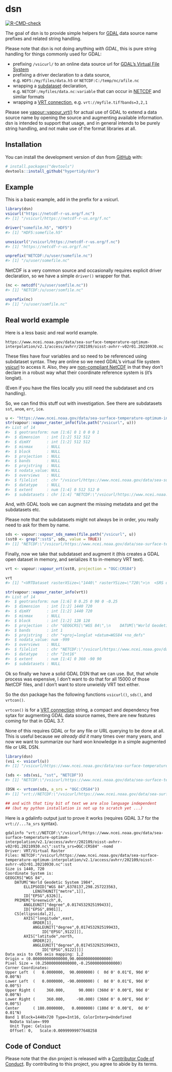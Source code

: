 
<!-- README.md is generated from README.Rmd. Please edit that file -->

# dsn

<!-- badges: start -->

[![R-CMD-check](https://github.com/hypertidy/dsn/actions/workflows/R-CMD-check.yaml/badge.svg)](https://github.com/hypertidy/dsn/actions/workflows/R-CMD-check.yaml)
<!-- badges: end -->

The goal of dsn is to provide simple helpers for
[GDAL](https://gdal.org/) data source name prefixes and related string
handling.

Please note that dsn is not doing anything *with GDAL*, this is pure
string handling for things commonly used for GDAL:

- prefixing `/vsicurl/` to an online data source url for [GDAL’s Virtual
  File System](https://gdal.org/user/virtual_file_systems.html)
- prefixing a driver declaration to a data source,
  e.g. `HDF5:/my/files/data.h5` or `NETCDF:C:/temp/nc/afile.nc`
- wrapping a
  [subdataset](https://gdal.org/user/raster_data_model.html#subdatasets-domain)
  declaration, e.g. `NETCDF:/myfiles/data.nc:variable` that can occur in
  [NETCDF](https://gdal.org/drivers/raster/netcdf.html#multiple-image-handling-subdatasets)
  and similar formats
- wrapping a [VRT
  connection](https://gdal.org/drivers/raster/vrt.html#vrt-connection-string),
  e.g. `vrt://myfile.tif?bands=3,2,1`

Please see
[vapour::vapour_vrt()](https://hypertidy.github.io/vapour/reference/vapour_vrt.html)
for actual use of GDAL to extend a data source name by opening the
source and augmenting available information. dsn is intended to support
that usage, and in general intends to be purely string handling, and not
make use of the format libraries at all.

## Installation

You can install the development version of dsn from
[GitHub](https://github.com/) with:

``` r
# install.packages("devtools")
devtools::install_github("hypertidy/dsn")
```

## Example

This is a basic example, add in the prefix for a vsicurl.

``` r
library(dsn)
vsicurl("https://netcdf-r-us.org/f.nc")
#> [1] "/vsicurl/https://netcdf-r-us.org/f.nc"

driver("somefile.h5", "HDF5")
#> [1] "HDF5:somefile.h5"

unvsicurl("/vsicurl/https://netcdf-r-us.org/f.nc")
#> [1] "https://netcdf-r-us.org/f.nc"

unprefix("NETCDF:/u/user/somefile.nc")
#> [1] "/u/user/somefile.nc"
```

NetCDF is a very common source and occasionally requires explicit driver
declaration, so we have a simple `driver()` wrapper for that.

``` r
(nc <- netcdf("/u/user/somfile.nc"))
#> [1] "NETCDF:/u/user/somfile.nc"

unprefix(nc)
#> [1] "/u/user/somfile.nc"
```

## Real world example

Here is a less basic and real world example.

    https://www.ncei.noaa.gov/data/sea-surface-temperature-optimum-interpolation/v2.1/access/avhrr/202109/oisst-avhrr-v02r01.20210930.nc

These files have four variables and so need to be referenced using
subdataset syntax. They are online so we need GDAL’s virtual file system
[vsicurl](https://gdal.org/user/virtual_file_systems.html) to access it.
Also, they are [non-compliant
NetCDF](https://github.com/mdsumner/fixoisst) in that they don’t declare
in a robust way what their coordinate reference system is (it’s
longlat).

(Even if you have the files locally you still need the subdataset and
crs handling).

So, we can find this stuff out with investigation. See there are
subdatasets `sst`, `anom`, `err`, `ice`.

``` r
u <- "https://www.ncei.noaa.gov/data/sea-surface-temperature-optimum-interpolation/v2.1/access/avhrr/202109/oisst-avhrr-v02r01.20210930.nc"
str(vapour::vapour_raster_info(file.path("/vsicurl", u)))
#> List of 14
#>  $ geotransform: num [1:6] 0 1 0 0 0 1
#>  $ dimension   : int [1:2] 512 512
#>  $ dimXY       : int [1:2] 512 512
#>  $ minmax      : NULL
#>  $ block       : NULL
#>  $ projection  : NULL
#>  $ bands       : NULL
#>  $ projstring  : NULL
#>  $ nodata_value: NULL
#>  $ overviews   : NULL
#>  $ filelist    : chr "/vsicurl/https://www.ncei.noaa.gov/data/sea-surface-temperature-optimum-interpolation/v2.1/access/avhrr/202109/"| __truncated__
#>  $ datatype    : NULL
#>  $ extent      : num [1:4] 0 512 512 0
#>  $ subdatasets : chr [1:4] "NETCDF:\"/vsicurl/https://www.ncei.noaa.gov/data/sea-surface-temperature-optimum-interpolation/v2.1/access/avhr"| __truncated__ "NETCDF:\"/vsicurl/https://www.ncei.noaa.gov/data/sea-surface-temperature-optimum-interpolation/v2.1/access/avhr"| __truncated__ "NETCDF:\"/vsicurl/https://www.ncei.noaa.gov/data/sea-surface-temperature-optimum-interpolation/v2.1/access/avhr"| __truncated__ "NETCDF:\"/vsicurl/https://www.ncei.noaa.gov/data/sea-surface-temperature-optimum-interpolation/v2.1/access/avhr"| __truncated__
```

And, with GDAL tools we can augment the missing metadata and get the
subdatasets etc.

Please note that the subdatasets might not always be in order, you
really need to ask for them by name.

``` r
sds <- vapour::vapour_sds_names(file.path("/vsicurl", u))
(sst0 <- grep(":sst$", sds, value = TRUE))
#> [1] "NETCDF:\"/vsicurl/https://www.ncei.noaa.gov/data/sea-surface-temperature-optimum-interpolation/v2.1/access/avhrr/202109/oisst-avhrr-v02r01.20210930.nc\":sst"
```

Finally, now we take that subdataset and augment it (this creates a GDAL
open dataset in memory, and serializes it to in-memory VRT text).

``` r
vrt <- vapour::vapour_vrt(sst0, projection = "OGC:CRS84")

vrt
#> [1] "<VRTDataset rasterXSize=\"1440\" rasterYSize=\"720\">\n  <SRS dataAxisToSRSAxisMapping=\"1,2\">GEOGCS[\"WGS 84\",DATUM[\"WGS_1984\",SPHEROID[\"WGS 84\",6378137,298.257223563,AUTHORITY[\"EPSG\",\"7030\"]],AUTHORITY[\"EPSG\",\"6326\"]],PRIMEM[\"Greenwich\",0,AUTHORITY[\"EPSG\",\"8901\"]],UNIT[\"degree\",0.0174532925199433,AUTHORITY[\"EPSG\",\"9122\"]],AXIS[\"Longitude\",EAST],AXIS[\"Latitude\",NORTH]]</SRS>\n  <GeoTransform>  0.0000000000000000e+00,  2.5000000000000000e-01,  0.0000000000000000e+00,  9.0000000000000000e+01,  0.0000000000000000e+00, -2.5000000000000000e-01</GeoTransform>\n  <Metadata>\n    <MDI key=\"lat#grids\">Uniform grid from -89.875 to 89.875 by 0.25</MDI>\n    <MDI key=\"lat#long_name\">Latitude</MDI>\n    <MDI key=\"lat#units\">degrees_north</MDI>\n    <MDI key=\"lon#grids\">Uniform grid from 0.125 to 359.875 by 0.25</MDI>\n    <MDI key=\"lon#long_name\">Longitude</MDI>\n    <MDI key=\"lon#units\">degrees_east</MDI>\n    <MDI key=\"NC_GLOBAL#cdm_data_type\">Grid</MDI>\n    <MDI key=\"NC_GLOBAL#comment\">Data was converted from NetCDF-3 to NetCDF-4 format with metadata updates in November 2017.</MDI>\n    <MDI key=\"NC_GLOBAL#Conventions\">CF-1.6, ACDD-1.3</MDI>\n    <MDI key=\"NC_GLOBAL#creator_email\">oisst-help@noaa.gov</MDI>\n    <MDI key=\"NC_GLOBAL#creator_url\">https://www.ncei.noaa.gov/</MDI>\n    <MDI key=\"NC_GLOBAL#date_created\">2021-10-15T09:12:00Z</MDI>\n    <MDI key=\"NC_GLOBAL#date_modified\">2021-10-15T09:12:00Z</MDI>\n    <MDI key=\"NC_GLOBAL#geospatial_lat_max\">90</MDI>\n    <MDI key=\"NC_GLOBAL#geospatial_lat_min\">-90</MDI>\n    <MDI key=\"NC_GLOBAL#geospatial_lat_resolution\">0.25</MDI>\n    <MDI key=\"NC_GLOBAL#geospatial_lat_units\">degrees_north</MDI>\n    <MDI key=\"NC_GLOBAL#geospatial_lon_max\">360</MDI>\n    <MDI key=\"NC_GLOBAL#geospatial_lon_min\">0</MDI>\n    <MDI key=\"NC_GLOBAL#geospatial_lon_resolution\">0.25</MDI>\n    <MDI key=\"NC_GLOBAL#geospatial_lon_units\">degrees_east</MDI>\n    <MDI key=\"NC_GLOBAL#history\">Final file created using preliminary as first guess, and 3 days of AVHRR data. Preliminary uses only 1 day of AVHRR data.</MDI>\n    <MDI key=\"NC_GLOBAL#id\">oisst-avhrr-v02r01.20210930.nc</MDI>\n    <MDI key=\"NC_GLOBAL#institution\">NOAA/National Centers for Environmental Information</MDI>\n    <MDI key=\"NC_GLOBAL#instrument\">Earth Remote Sensing Instruments &gt; Passive Remote Sensing &gt; Spectrometers/Radiometers &gt; Imaging Spectrometers/Radiometers &gt; AVHRR &gt; Advanced Very High Resolution Radiometer</MDI>\n    <MDI key=\"NC_GLOBAL#instrument_vocabulary\">Global Change Master Directory (GCMD) Instrument Keywords</MDI>\n    <MDI key=\"NC_GLOBAL#keywords\">Earth Science &gt; Oceans &gt; Ocean Temperature &gt; Sea Surface Temperature</MDI>\n    <MDI key=\"NC_GLOBAL#keywords_vocabulary\">Global Change Master Directory (GCMD) Earth Science Keywords</MDI>\n    <MDI key=\"NC_GLOBAL#metadata_link\">https://doi.org/10.25921/RE9P-PT57</MDI>\n    <MDI key=\"NC_GLOBAL#naming_authority\">gov.noaa.ncei</MDI>\n    <MDI key=\"NC_GLOBAL#ncei_template_version\">NCEI_NetCDF_Grid_Template_v2.0</MDI>\n    <MDI key=\"NC_GLOBAL#platform\">Ships, buoys, Argo floats, MetOp-A, MetOp-B</MDI>\n    <MDI key=\"NC_GLOBAL#platform_vocabulary\">Global Change Master Directory (GCMD) Platform Keywords</MDI>\n    <MDI key=\"NC_GLOBAL#processing_level\">NOAA Level 4</MDI>\n    <MDI key=\"NC_GLOBAL#product_version\">Version v02r01</MDI>\n    <MDI key=\"NC_GLOBAL#references\">Reynolds, et al.(2007) Daily High-Resolution-Blended Analyses for Sea Surface Temperature (available at https://doi.org/10.1175/2007JCLI1824.1). Banzon, et al.(2016) A long-term record of blended satellite and in situ sea-surface temperature for climate monitoring, modeling and environmental studies (available at https://doi.org/10.5194/essd-8-165-2016). Huang et al. (2020) Improvements of the Daily Optimum Interpolation Sea Surface Temperature (DOISST) Version v02r01, submitted.Climatology is based on 1971-2000 OI.v2 SST. Satellite data: Pathfinder AVHRR SST and Navy AVHRR SST. Ice data: NCEP Ice and GSFC Ice.</MDI>\n    <MDI key=\"NC_GLOBAL#sensor\">Thermometer, AVHRR</MDI>\n    <MDI key=\"NC_GLOBAL#source\">ICOADS, NCEP_GTS, GSFC_ICE, NCEP_ICE, Pathfinder_AVHRR, Navy_AVHRR</MDI>\n    <MDI key=\"NC_GLOBAL#standard_name_vocabulary\">CF Standard Name Table (v40, 25 January 2017)</MDI>\n    <MDI key=\"NC_GLOBAL#summary\">NOAAs 1/4-degree Daily Optimum Interpolation Sea Surface Temperature (OISST) (sometimes referred to as Reynolds SST, which however also refers to earlier products at different resolution), currently available as version v02r01, is created by interpolating and extrapolating SST observations from different sources, resulting in a smoothed complete field. The sources of data are satellite (AVHRR) and in situ platforms (i.e., ships and buoys), and the specific datasets employed may change over time. At the marginal ice zone, sea ice concentrations are used to generate proxy SSTs.  A preliminary version of this file is produced in near-real time (1-day latency), and then replaced with a final version after 2 weeks. Note that this is the AVHRR-ONLY DOISST, available from Oct 1981, but there is a companion DOISST product that includes microwave satellite data, available from June 2002</MDI>\n    <MDI key=\"NC_GLOBAL#time_coverage_end\">2021-09-30T23:59:59Z</MDI>\n    <MDI key=\"NC_GLOBAL#time_coverage_start\">2021-09-30T00:00:00Z</MDI>\n    <MDI key=\"NC_GLOBAL#title\">NOAA/NCEI 1/4 Degree Daily Optimum Interpolation Sea Surface Temperature (OISST) Analysis, Version 2.1 - Final</MDI>\n    <MDI key=\"NETCDF_DIM_EXTRA\">{time,zlev}</MDI>\n    <MDI key=\"NETCDF_DIM_time_DEF\">{1,5}</MDI>\n    <MDI key=\"NETCDF_DIM_time_VALUES\">15978</MDI>\n    <MDI key=\"NETCDF_DIM_zlev_DEF\">{1,5}</MDI>\n    <MDI key=\"NETCDF_DIM_zlev_VALUES\">0</MDI>\n    <MDI key=\"sst#add_offset\">0</MDI>\n    <MDI key=\"sst#long_name\">Daily sea surface temperature</MDI>\n    <MDI key=\"sst#scale_factor\">0.0099999998</MDI>\n    <MDI key=\"sst#units\">Celsius</MDI>\n    <MDI key=\"sst#valid_max\">4500</MDI>\n    <MDI key=\"sst#valid_min\">-300</MDI>\n    <MDI key=\"sst#_FillValue\">-999</MDI>\n    <MDI key=\"time#long_name\">Center time of the day</MDI>\n    <MDI key=\"time#units\">days since 1978-01-01 12:00:00</MDI>\n    <MDI key=\"zlev#actual_range\">0, 0</MDI>\n    <MDI key=\"zlev#long_name\">Sea surface height</MDI>\n    <MDI key=\"zlev#positive\">down</MDI>\n    <MDI key=\"zlev#units\">meters</MDI>\n  </Metadata>\n  <VRTRasterBand dataType=\"Int16\" band=\"1\">\n    <Metadata>\n      <MDI key=\"add_offset\">0</MDI>\n      <MDI key=\"long_name\">Daily sea surface temperature</MDI>\n      <MDI key=\"NETCDF_DIM_time\">15978</MDI>\n      <MDI key=\"NETCDF_DIM_zlev\">0</MDI>\n      <MDI key=\"NETCDF_VARNAME\">sst</MDI>\n      <MDI key=\"scale_factor\">0.0099999998</MDI>\n      <MDI key=\"units\">Celsius</MDI>\n      <MDI key=\"valid_max\">4500</MDI>\n      <MDI key=\"valid_min\">-300</MDI>\n      <MDI key=\"_FillValue\">-999</MDI>\n    </Metadata>\n    <NoDataValue>-999</NoDataValue>\n    <UnitType>Celsius</UnitType>\n    <Scale>0.009999999776482582</Scale>\n    <SimpleSource>\n      <SourceFilename relativeToVRT=\"0\">NETCDF:\"/vsicurl/https://www.ncei.noaa.gov/data/sea-surface-temperature-optimum-interpolation/v2.1/access/avhrr/202109/oisst-avhrr-v02r01.20210930.nc\":sst</SourceFilename>\n      <SourceBand>1</SourceBand>\n      <SourceProperties RasterXSize=\"1440\" RasterYSize=\"720\" DataType=\"Int16\" BlockXSize=\"1440\" BlockYSize=\"720\" />\n      <SrcRect xOff=\"0\" yOff=\"0\" xSize=\"1440\" ySize=\"720\" />\n      <DstRect xOff=\"0\" yOff=\"0\" xSize=\"1440\" ySize=\"720\" />\n    </SimpleSource>\n  </VRTRasterBand>\n</VRTDataset>\n"

str(vapour::vapour_raster_info(vrt))
#> List of 14
#>  $ geotransform: num [1:6] 0 0.25 0 90 0 -0.25
#>  $ dimension   : int [1:2] 1440 720
#>  $ dimXY       : int [1:2] 1440 720
#>  $ minmax      : NULL
#>  $ block       : int [1:2] 128 128
#>  $ projection  : chr "GEOGCRS[\"WGS 84\",\n    DATUM[\"World Geodetic System 1984\",\n        ELLIPSOID[\"WGS 84\",6378137,298.257223"| __truncated__
#>  $ bands       : int 1
#>  $ projstring  : chr "+proj=longlat +datum=WGS84 +no_defs"
#>  $ nodata_value: num -999
#>  $ overviews   : NULL
#>  $ filelist    : chr "NETCDF:\"/vsicurl/https://www.ncei.noaa.gov/data/sea-surface-temperature-optimum-interpolation/v2.1/access/avhr"| __truncated__
#>  $ datatype    : chr "Int16"
#>  $ extent      : num [1:4] 0 360 -90 90
#>  $ subdatasets : NULL
```

Ok so finally we have a solid GDAL DSN that we can use. But, that whole
process was expensive, I don’t want to do that for all 15000 of those
NetCDF files, and I don’t want to store unwieldy VRT text either.

So the dsn package has the following functions `vsicurl()`, `sds()`, and
`vrtcon()`.

`vrtcon()` is for a [VRT
connection](https://gdal.org/drivers/raster/vrt.html#vrt-connection-string)
string, a compact and dependency free sytax for augmenting GDAL data
source names, there are new features coming for that in GDAL 3.7.

None of this requires GDAL or for any file or URL querying to be done at
all. This is useful because *we already did it* many times over many
years, and now we want to summarize our hard won knowledge in a simple
augmented file or URL DSN.

``` r
library(dsn)
(vsi <- vsicurl(u))
#> [1] "/vsicurl/https://www.ncei.noaa.gov/data/sea-surface-temperature-optimum-interpolation/v2.1/access/avhrr/202109/oisst-avhrr-v02r01.20210930.nc"

(sds <- sds(vsi, "sst", "NETCDF"))
#> [1] "NETCDF:\"/vsicurl/https://www.ncei.noaa.gov/data/sea-surface-temperature-optimum-interpolation/v2.1/access/avhrr/202109/oisst-avhrr-v02r01.20210930.nc\":sst"

(DSN <- vrtcon(sds, a_srs = "OGC:CRS84"))
#> [1] "vrt://NETCDF:\"/vsicurl/https://www.ncei.noaa.gov/data/sea-surface-temperature-optimum-interpolation/v2.1/access/avhrr/202109/oisst-avhrr-v02r01.20210930.nc\":sst?a_srs=OGC:CRS84"

## and with that tiny bit of text we are also language independent
## (but my python installation is not up to scratch yet ...)
```

Here is a gdalinfo output just to prove it works (requires GDAL 3.7 for
the `vrt://...?a_srs` syntax).

    gdalinfo "vrt://NETCDF:\"/vsicurl/https://www.ncei.noaa.gov/data/sea-surface-temperature-optimum-interpolation/v2.1/access/avhrr/202109/oisst-avhrr-v02r01.20210930.nc\":sst?a_srs=OGC:CRS84" -nomd
    Driver: VRT/Virtual Raster
    Files: NETCDF:"/vsicurl/https://www.ncei.noaa.gov/data/sea-surface-temperature-optimum-interpolation/v2.1/access/avhrr/202109/oisst-avhrr-v02r01.20210930.nc":sst
    Size is 1440, 720
    Coordinate System is:
    GEOGCRS["WGS 84",
        DATUM["World Geodetic System 1984",
            ELLIPSOID["WGS 84",6378137,298.257223563,
                LENGTHUNIT["metre",1]],
            ID["EPSG",6326]],
        PRIMEM["Greenwich",0,
            ANGLEUNIT["degree",0.0174532925199433],
            ID["EPSG",8901]],
        CS[ellipsoidal,2],
            AXIS["longitude",east,
                ORDER[1],
                ANGLEUNIT["degree",0.0174532925199433,
                    ID["EPSG",9122]]],
            AXIS["latitude",north,
                ORDER[2],
                ANGLEUNIT["degree",0.0174532925199433,
                    ID["EPSG",9122]]]]
    Data axis to CRS axis mapping: 1,2
    Origin = (0.000000000000000,90.000000000000000)
    Pixel Size = (0.250000000000000,-0.250000000000000)
    Corner Coordinates:
    Upper Left  (   0.0000000,  90.0000000) (  0d 0' 0.01"E, 90d 0' 0.00"N)
    Lower Left  (   0.0000000, -90.0000000) (  0d 0' 0.01"E, 90d 0' 0.00"S)
    Upper Right (     360.000,      90.000) (360d 0' 0.00"E, 90d 0' 0.00"N)
    Lower Right (     360.000,     -90.000) (360d 0' 0.00"E, 90d 0' 0.00"S)
    Center      ( 180.0000000,   0.0000000) (180d 0' 0.00"E,  0d 0' 0.01"N)
    Band 1 Block=1440x720 Type=Int16, ColorInterp=Undefined
      NoData Value=-999
      Unit Type: Celsius
      Offset: 0,   Scale:0.00999999977648258

## Code of Conduct

Please note that the dsn project is released with a [Contributor Code of
Conduct](https://contributor-covenant.org/version/2/1/CODE_OF_CONDUCT.html).
By contributing to this project, you agree to abide by its terms.
